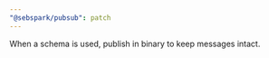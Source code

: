 ```yaml
---
"@sebspark/pubsub": patch
---
```


When a schema is used, publish in binary to keep messages intact.
